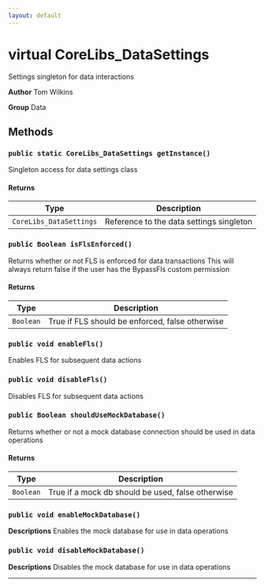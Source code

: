 ```yaml
---
layout: default
---
```

# virtual CoreLibs_DataSettings

Settings singleton for data interactions


**Author** Tom Wilkins


**Group** Data

## Methods
### `public static CoreLibs_DataSettings getInstance()`

Singleton access for data settings class

#### Returns

|Type|Description|
|---|---|
|`CoreLibs_DataSettings`|Reference to the data settings singleton|

### `public Boolean isFlsEnforced()`

Returns whether or not FLS is enforced for data transactions This will always return false if the user has the BypassFls custom permission

#### Returns

|Type|Description|
|---|---|
|`Boolean`|True if FLS should be enforced, false otherwise|

### `public void enableFls()`

Enables FLS for subsequent data actions

### `public void disableFls()`

Disables FLS for subsequent data actions

### `public Boolean shouldUseMockDatabase()`

Returns whether or not a mock database connection should be used in data operations

#### Returns

|Type|Description|
|---|---|
|`Boolean`|True if a mock db should be used, false otherwise|

### `public void enableMockDatabase()`

**Descriptions** Enables the mock database for use in data operations

### `public void disableMockDatabase()`

**Descriptions** Disables the mock database for use in data operations

---
